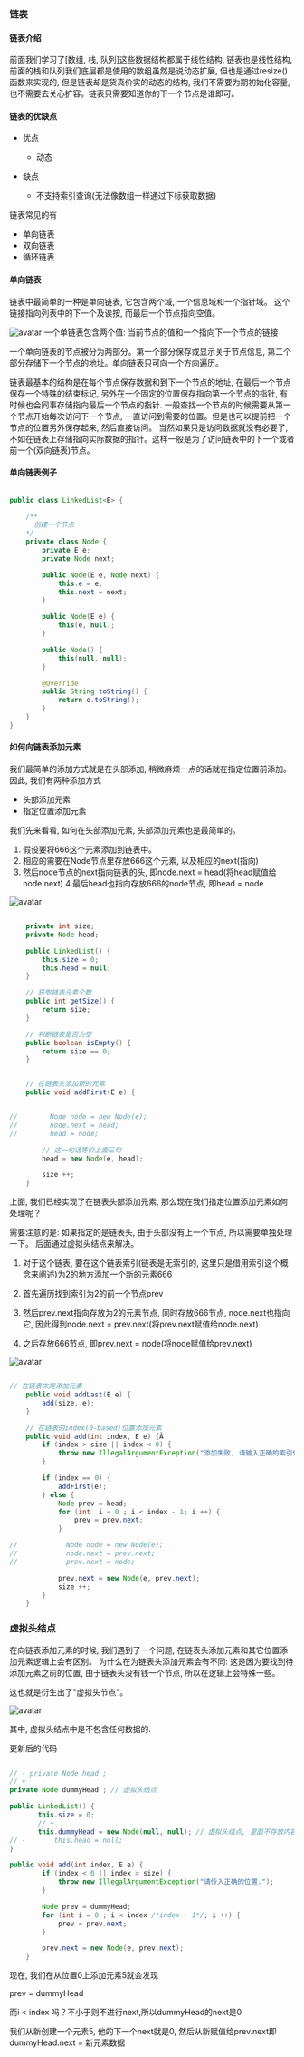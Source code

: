### 链表

#### 链表介绍
前面我们学习了[数组, 栈, 队列]这些数据结构都属于线性结构, 链表也是线性结构, 前面的栈和队列我们底层都是使用的数组虽然是说动态扩展, 但也是通过resize()函数来实现的, 但是链表却是货真价实的动态的结构, 我们不需要为期初始化容量, 也不需要去关心扩容。链表只需要知道你的下一个节点是谁即可。


#### 链表的优缺点
  * 优点
    * 动态

  * 缺点
    * 不支持索引查询(无法像数组一样通过下标获取数据)

链表常见的有
  * 单向链表
  * 双向链表
  * 循环链表


#### 单向链表
链表中最简单的一种是单向链表, 它包含两个域, 一个信息域和一个指针域。
这个链接指向列表中的下一个及诶按, 而最后一个节点指向空值。

 ![avatar](https://github.com/basebase/img_server/blob/master/common/linklist01.png?raw=true)
一个单链表包含两个值: 当前节点的值和一个指向下一个节点的链接

一个单向链表的节点被分为两部分。第一个部分保存或显示关于节点信息, 第二个部分存储下一个节点的地址。单向链表只可向一个方向遍历。

链表最基本的结构是在每个节点保存数据和到下一个节点的地址, 在最后一个节点保存一个特殊的结束标记, 另外在一个固定的位置保存指向第一个节点的指针, 有时候也会同事存储指向最后一个节点的指针. 一般查找一个节点的时候需要从第一个节点开始每次访问下一个节点, 一直访问到需要的位置。但是也可以提前把一个节点的位置另外保存起来, 然后直接访问。
当然如果只是访问数据就没有必要了, 不如在链表上存储指向实际数据的指针。这样一般是为了访问链表中的下一个或者前一个(双向链表)节点。





#### 单向链表例子


```java

public class LinkedList<E> {

    /**
      创建一个节点
    */
    private class Node {
        private E e;
        private Node next;

        public Node(E e, Node next) {
            this.e = e;
            this.next = next;
        }

        public Node(E e) {
            this(e, null);
        }

        public Node() {
            this(null, null);
        }

        @Override
        public String toString() {
            return e.toString();
        }
    }
}
```


#### 如何向链表添加元素

我们最简单的添加方式就是在头部添加, 稍微麻烦一点的话就在指定位置前添加。
因此, 我们有两种添加方式

  * 头部添加元素
  * 指定位置添加元素



我们先来看看, 如何在头部添加元素, 头部添加元素也是最简单的。

1. 假设要将666这个元素添加到链表中。
2. 相应的需要在Node节点里存放666这个元素, 以及相应的next(指向)
3. 然后node节点的next指向链表的头, 即node.next = head(将head赋值给node.next)
4.最后head也指向存放666的node节点, 即head = node

 ![avatar](https://github.com/basebase/img_server/blob/master/common/linkedlist2.jpg?raw=true)


 ```java

     private int size;
     private Node head;

     public LinkedList() {
         this.size = 0;
         this.head = null;
     }

     // 获取链表元素个数
     public int getSize() {
         return size;
     }

     // 判断链表是否为空
     public boolean isEmpty() {
         return size == 0;
     }


     // 在链表头添加新的元素
     public void addFirst(E e) {


 //        Node node = new Node(e);
 //        node.next = head;
 //        head = node;

         // 这一句话等价上面三句
         head = new Node(e, head);

         size ++;
     }
 ```


 上面, 我们已经实现了在链表头部添加元素, 那么现在我们指定位置添加元素如何处理呢？

 需要注意的是: 如果指定的是链表头, 由于头部没有上一个节点, 所以需要单独处理一下。
 后面通过虚拟头结点来解决。

 1. 对于这个链表, 要在这个链表索引(链表是无索引的, 这里只是借用索引这个概念来阐述)为2的地方添加一个新的元素666

 2. 首先遍历找到索引为2的前一个节点prev
 3. 然后prev.next指向存放为2的元素节点, 同时存放666节点, node.next也指向它, 因此得到node.next = prev.next(将prev.next赋值给node.next)
 4. 之后存放666节点, 即prev.next = node(将node赋值给prev.next)



 ![avatar](https://github.com/basebase/img_server/blob/master/common/linkedlist3.jpg?raw=true)



 ```java

 // 在链表末尾添加元素
     public void addLast(E e) {
         add(size, e);
     }

     // 在链表的index(0-based)位置添加元素
     public void add(int index, E e) {Â
         if (index > size || index < 0) {
             throw new IllegalArgumentException("添加失败, 请输入正确的索引位置");
         }

         if (index == 0) {
             addFirst(e);
         } else {
             Node prev = head;
             for (int  i = 0 ; i < index - 1; i ++) {
                 prev = prev.next;
             }

 //            Node node = new Node(e);
 //            node.next = prev.next;
 //            prev.next = node;

             prev.next = new Node(e, prev.next);
             size ++;
         }
     }
 ```


 ### 虚拟头结点
 在向链表添加元素的时候, 我们遇到了一个问题, 在链表头添加元素和其它位置添加元素逻辑上会有区别。
 为什么在为链表头添加元素会有不同: 这是因为要找到待添加元素之前的位置, 由于链表头没有钱一个节点, 所以在逻辑上会特殊一些。

 这也就是衍生出了"虚拟头节点"。


 ![avatar](https://github.com/basebase/img_server/blob/master/common/linkedlist4.png?raw=true)

 其中, 虚拟头结点中是不包含任何数据的.

更新后的代码

```java

// - private Node head ;
// +
private Node dummyHead ; // 虚拟头结点

public LinkedList() {
       this.size = 0;
       // +
       this.dummyHead = new Node(null, null); // 虚拟头结点, 里面不存放内容
// -       this.head = null;
}

public void add(int index, E e) {
        if (index < 0 || index > size) {
            throw new IllegalArgumentException("请传入正确的位置.");
        }

        Node prev = dummyHead;
        for (int i = 0 ; i < index /*index - 1*/; i ++) {
            prev = prev.next;
        }

        prev.next = new Node(e, prev.next);
    }
```

现在, 我们在从位置0上添加元素5就会发现

prev = dummyHead

而i < index 吗？不小于则不进行next,所以dummyHead的next是0

我们从新创建一个元素5, 他的下一个next就是0, 然后从新赋值给prev.next即dummyHead.next = 新元素数据

